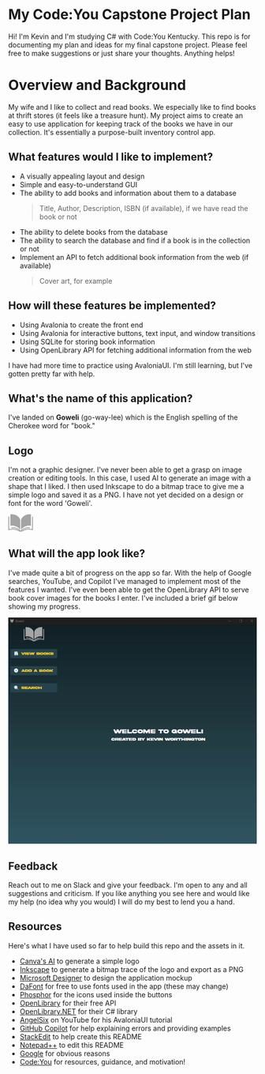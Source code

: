 ﻿# My Code:You Capstone Project Plan

Hi! I'm Kevin and I'm studying C# with Code:You Kentucky. This repo is for documenting my plan and ideas for my final capstone project. Please feel free to make suggestions or just share your thoughts. Anything helps!


# Overview and Background

My wife and I like to collect and read books. We especially like to find books at thrift stores (it feels like a treasure hunt). My project aims to create an easy to use application for keeping track of the books we have in our collection. It's essentially a purpose-built inventory control app. 

## What features would I like to implement?

- A visually appealing layout and design
- Simple and easy-to-understand GUI
- The ability to add books and information about them to a database
	>Title, Author, Description, ISBN (if available), if we have read the book or not
- The ability to delete books from the database
- The ability to search the database and find if a book is in the collection or not
- Implement an API to fetch additional book information from the web (if available)
	>Cover art, for example

## How will these features be implemented?

- Using Avalonia to create the front end
- Using Avalonia for interactive buttons, text input, and window transitions
- Using SQLite for storing book information
- Using OpenLibrary API for fetching additional information from the web
	
I have had more time to practice using AvaloniaUI. I'm still learning, but I've gotten pretty far with help.

## What's the name of this application?

I've landed on **Goweli** (go-way-lee) which is the English spelling of the Cherokee word for "book."

## Logo

I'm not a graphic designer. I've never been able to get a grasp on image creation or editing tools.
In this case, I used AI to generate an image with a shape that I liked. I then used Inkscape to do a bitmap trace to give me a simple logo and saved it as a PNG.
I have not yet decided on a design or font for the word 'Goweli'.

<img src="/Assets/GOWELILOGOPLAIN.png" width=10% height=10%>

## What will the app look like?

I've made quite a bit of progress on the app so far. With the help of Google searches, YouTube, and Copilot I've managed to implement
most of the features I wanted. I've even been able to get the OpenLibrary API to serve book cover images for the books I enter. I've
included a brief gif below showing my progress.

![](https://github.com/KevinLWorthington/SDProjectPlan/blob/main/Assets/AppDemo.gif)

## Feedback

Reach out to me on Slack and give your feedback. I'm open to any and all suggestions and criticism.
If you like anything you see here and would like my help (no idea why you would) I will do my best to lend you a hand.

## Resources

Here's what I have used so far to help build this repo and the assets in it.

- [Canva's AI](https://www.canva.com/ai-logo-generator/) to generate a simple logo
- [Inkscape](https://inkscape.org/) to generate a bitmap trace of the logo and export as a PNG
- [Microsoft Designer](https://designer.microsoft.com/) to design the application mockup
- [DaFont](https://dafont.com) for free to use fonts used in the app (these may change)
- [Phosphor](https://phosphoricons.com) for the icons used inside the buttons
- [OpenLibrary](https://openlibrary.org) for their free API
- [OpenLibrary.NET](https://github.com/Luca3317/OpenLibrary.NET) for their C# library
- [AngelSix](https://www.youtube.com/@AngelSix) on YouTube for his AvaloniaUI tutorial
- [GitHub Copilot](https://github.com/features/copilot) for help explaining errors and providing examples
- [StackEdit](https://stackedit.io/) to help create this README
- [Notepad++](https://notepad-plus-plus.org/) to edit this README
- [Google](https://google.com) for obvious reasons
- [Code:You](https://code-you.org/) for resources, guidance, and motivation!



